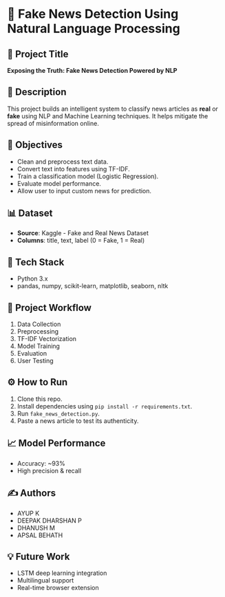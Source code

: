 # 📰 Fake News Detection Using Natural Language Processing

## 📌 Project Title
**Exposing the Truth: Fake News Detection Powered by NLP**

## 📖 Description

This project builds an intelligent system to classify news articles as **real** or **fake** using NLP and Machine Learning techniques. It helps mitigate the spread of misinformation online.

## 🎯 Objectives

- Clean and preprocess text data.
- Convert text into features using TF-IDF.
- Train a classification model (Logistic Regression).
- Evaluate model performance.
- Allow user to input custom news for prediction.

## 📊 Dataset

- **Source**: Kaggle - Fake and Real News Dataset
- **Columns**: title, text, label (0 = Fake, 1 = Real)

## 🧪 Tech Stack

- Python 3.x
- pandas, numpy, scikit-learn, matplotlib, seaborn, nltk

## 🔁 Project Workflow

1. Data Collection  
2. Preprocessing  
3. TF-IDF Vectorization  
4. Model Training  
5. Evaluation  
6. User Testing

## ⚙️ How to Run

1. Clone this repo.
2. Install dependencies using `pip install -r requirements.txt`.
3. Run `fake_news_detection.py`.
4. Paste a news article to test its authenticity.

## 📈 Model Performance

- Accuracy: ~93%
- High precision & recall

## ✍️ Authors

- AYUP K
- DEEPAK DHARSHAN P
- DHANUSH M 
- APSAL BEHATH

## 💡 Future Work

- LSTM deep learning integration
- Multilingual support
- Real-time browser extension
